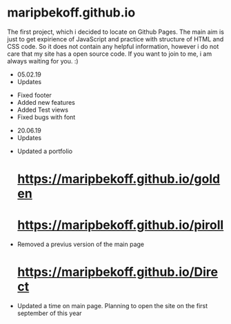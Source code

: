 # maripbekoff.github.io
The first project, which i decided to locate on Github Pages.
The main aim is just to get expirience of JavaScript and practice with structure of HTML and CSS code.
So it does not contain any helpful information, however i do not care that my site has a open source code.
If you want to join to me, i am always waiting for you. :)

* 05.02.19
* Updates
- Fixed footer
- Added new features
- Added Test views
- Fixed bugs with font

* 20.06.19
* Updates
- Updated a portfolio
  # https://maripbekoff.github.io/golden
  # https://maripbekoff.github.io/piroll
- Removed a previus version of the main page
  # https://maripbekoff.github.io/Direct
- Updated a time on main page. Planning to open the site on the first september of this year
